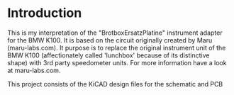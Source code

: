 # Introduction

This is my interpretation of the "BrotboxErsatzPlatine" instrument adapter for the BMW K100. It is based on the circuit originally created by Maru (maru-labs.com).
It purpose is to replace the original instrument unit of the BMW K100 (affectionately called 'lunchbox' because of its distinctive shape) with 3rd party speedometer units. For more information have a look at maru-labs.com.

This project consists of the KiCAD design files for the schematic and PCB

